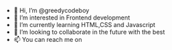 - 👋 Hi, I’m @greedycodeboy
- 👀 I’m interested in Frontend development
- 🌱 I’m currently learning HTML,CSS and Javascript
- 💞️ I’m looking to collaborate in the future with the best
- 📫 You can reach me on

<!---
greedycodeboy/greedycodeboy is a ✨ special ✨ repository because its `README.md` (this file) appears on your GitHub profile.
You can click the Preview link to take a look at your changes.
--->
